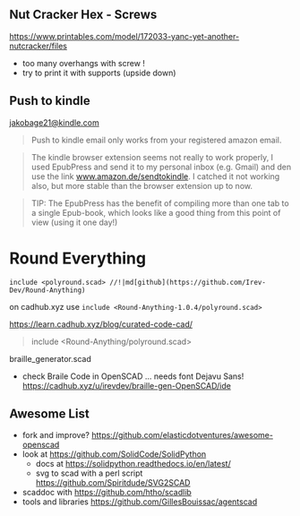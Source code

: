 ## Nut Cracker Hex - Screws
https://www.printables.com/model/172033-yanc-yet-another-nutcracker/files

- too many overhangs with screw !
- try to print it with supports (upside down)
## Push to kindle 



jakobage21@kindle.com
> Push to kindle email only works from your registered amazon email.

> The kindle browser extension seems not really to work properly, I used EpubPress and send it to my personal inbox (e.g. Gmail) and den use the link www.amazon.de/sendtokindle. I catched it not working also, but more stable than the browser extension up to now.

> TIP: The EpubPress has the benefit of compiling more than one tab to a single Epub-book, which looks like a good thing from this point of view (using it one day!)

# Round Everything 
`include <polyround.scad> //!|md[github](https://github.com/Irev-Dev/Round-Anything)`

on cadhub.xyz use `include <Round-Anything-1.0.4/polyround.scad>` 

https://learn.cadhub.xyz/blog/curated-code-cad/

> include <Round-Anything/polyround.scad>

  


braille_generator.scad
- check Braile Code in OpenSCAD ... needs font Dejavu Sans! https://cadhub.xyz/u/irevdev/braille-gen-OpenSCAD/ide


## Awesome List

- fork and improve? https://github.com/elasticdotventures/awesome-openscad
- look at https://github.com/SolidCode/SolidPython
	- docs at https://solidpython.readthedocs.io/en/latest/
	- svg to scad with a perl script https://github.com/Spiritdude/SVG2SCAD
- scaddoc with https://github.com/htho/scadlib
- tools and libraries https://github.com/GillesBouissac/agentscad